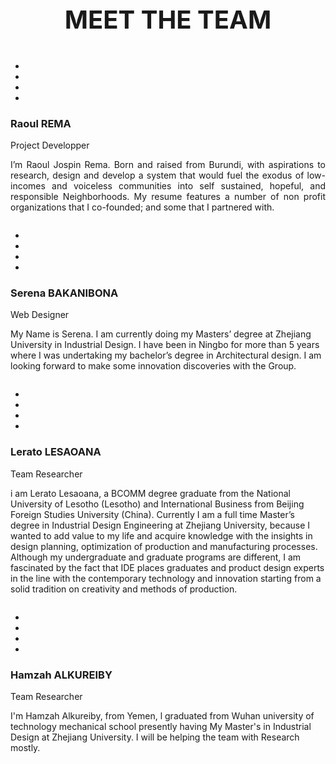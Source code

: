 
 <div class="demo">
        <div class="container">
            <div class="row text-center">
                <h1 class="white" style="text-align:center; font-size:40px;">MEET THE TEAM</h1>
            </div>

<div class="row">
                <div class="col-md-4 col-sm-6">
                    <div class="our-team">
                        <div class="pic">
                            <img src="IMAGE/rema.jpg" alt=""/>
                        </div>
                        <ul class="social">
                            <li><a href="#"><i class="fab fa-facebook"></i></a></li>
                            <li><a href="#"><i class="fab fa-google-plus"></i></a></li>
                            <li><a href="#"><i class="fab fa-twitter"></i></a></li>
                            <li><a href="#"><i class="fab fa-linkedin"></i></a></li>
                        </ul>
                        <div class="team-content">
                            <h3 class="title">Raoul REMA</h3>
                            <span class="post">Project Developper</span>
                            <p class="description" style="text-align:justify;">
                                I’m Raoul Jospin Rema. Born and raised from Burundi, with aspirations to research, design and develop a system that would fuel the exodus of low-incomes and voiceless communities into self sustained, hopeful, and responsible Neighborhoods. My resume features a number of non profit organizations that I co-founded; and some that I partnered with. 
                            </p>
                        </div>
                    </div>
                </div>

<div class="col-md-4 col-sm-6">
                    <div class="our-team">
                        <div class="pic">
                            <img src="IMAGE/serena.jpg" alt=""/>
                        </div>
                        <ul class="social">
                            <li><a href="#"><i class="fab fa-facebook"></i></a></li>
                            <li><a href="#"><i class="fab fa-google-plus"></i></a></li>
                            <li><a href="#"><i class="fab fa-twitter"></i></a></li>
                            <li><a href="#"><i class="fab fa-linkedin"></i></a></li>
                        </ul>
                        <div class="team-content">
                            <h3 class="title">Serena BAKANIBONA</h3>
                            <span class="post">Web Designer</span>
                            <p class="description">
                                My Name is Serena. I am currently doing my Masters’ degree at Zhejiang University in Industrial Design. I have been in Ningbo for more than 5 years where I was undertaking my bachelor’s degree in Architectural design. I am looking forward to make some innovation discoveries with the Group.
                            </p>
                        </div>
                    </div>
                </div>
            </div>
        </div>
    </div>
 <div class="demo">
        <div class="container">
            

<div class="row">
                <div class="col-md-4 col-sm-6">
                    <div class="our-team">
                        <div class="pic">
                            <img src="IMAGE/lerato.JPG" alt=""/>
                        </div>
                        <ul class="social">
                            <li><a href="#"><i class="fab fa-facebook"></i></a></li>
                            <li><a href="#"><i class="fab fa-google-plus"></i></a></li>
                            <li><a href="#"><i class="fab fa-twitter"></i></a></li>
                            <li><a href="#"><i class="fab fa-linkedin"></i></a></li>
                        </ul>
                        <div class="team-content">
                            <h3 class="title">Lerato LESAOANA</h3>
                            <span class="post"> Team Researcher</span>
                            <p class="description">
                                  i am  Lerato  Lesaoana,  a  BCOMM  degree  graduate  from  the  National  University  of  Lesotho (Lesotho) and International Business from Beijing Foreign Studies University (China). Currently I am a full time Master’s degree in Industrial Design Engineering at Zhejiang University, because I  wanted  to  add value to  my life  and  acquire  knowledge  with  the  insights  in  design  planning, optimization  of  production  and  manufacturing  processes. Although my  undergraduate  and graduate programs are different, I am fascinated by the fact that IDE places graduates and product design experts in the line with the contemporary technology and innovation starting from a solid tradition on creativity and methods of production.
                        </div>
                    </div>
                </div>

<div class="col-md-4 col-sm-6">
                    <div class="our-team">
                        <div class="pic">
                            <img src="IMAGE/hamzah.JPG" alt=""/>
                        </div>
                        <ul class="social">
                            <li><a href="#"><i class="fab fa-facebook"></i></a></li>
                            <li><a href="#"><i class="fab fa-google-plus"></i></a></li>
                            <li><a href="#"><i class="fab fa-twitter"></i></a></li>
                            <li><a href="#"><i class="fab fa-linkedin"></i></a></li>
                        </ul>
                        <div class="team-content">
                            <h3 class="title">Hamzah ALKUREIBY</h3>
                            <span class="post">Team Researcher</span>
                            <p class="description">
                                I'm Hamzah Alkureiby, from Yemen, l graduated from Wuhan university of technology mechanical school presently having My Master's in Industrial Design at Zhejiang University. I will be helping the team with Research mostly. 
                            </p>
                        </div>
                    </div>
                </div>
            </div>
        </div>
    </div>




